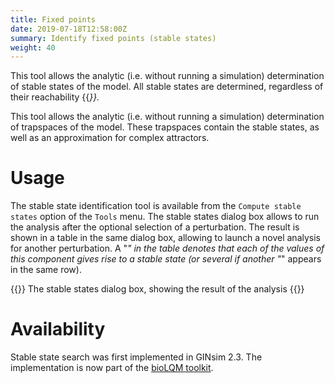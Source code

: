 ```yaml
---
title: Fixed points
date: 2019-07-18T12:58:00Z
summary: Identify fixed points (stable states)
weight: 40
---
```



This tool allows the analytic (i.e. without running a simulation) determination
of stable states of the model. All stable states are determined, regardless of
their reachability {{<cite Naldi2007 >}}.

This tool allows the analytic (i.e. without running a simulation) determination of
trapspaces of the model. These trapspaces contain the stable states, as well as an
approximation for complex attractors.

Usage
=====

The stable state identification tool is available from the ``Compute stable states``
option of the ``Tools`` menu.
The stable states dialog box allows to run the analysis after the optional
selection of a perturbation. The result is shown in a table in the same dialog box, allowing
to launch a novel analysis for another perturbation. A "*" in the table denotes that
each of the values of this component gives rise to a stable state (or several if another
"*" appears in the same row).

{{<fig src="fixedpoints.png">}}
The stable states dialog box, showing the result of the analysis
{{</fig>}}


Availability
============

Stable state search was first implemented in GINsim 2.3.
The implementation is now part of the 
[bioLQM toolkit](https://colomoto.org/biolqm).


